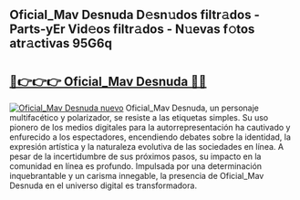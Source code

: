## Oficial_Mav Desnuda D𝚎sn𝚞dos filtr𝚊dos - Parts-yEr Vid𝚎os filtr𝚊dos - N𝚞evas f𝚘tos atr𝚊ctivas 95G6q

# <h2><a href="http://mbbi5e.tromn.icu/?c=Oficial_Mav+Desnuda">🔗👉👉👉 Oficial_Mav Desnuda 🔗🔗</a></h2>

[![Oficial_Mav Desnuda nuevo](https://i.imgur.com/pEAQMta.gif)](http://mbbi5e.tromn.icu/?c=Oficial_Mav+Desnuda)
Oficial_Mav Desnuda, un personaje multifacético y polarizador, se resiste a las etiquetas simples. Su uso pionero de los medios digitales para la autorrepresentación ha cautivado y enfurecido a los espectadores, encendiendo debates sobre la identidad, la expresión artística y la naturaleza evolutiva de las sociedades en línea. A pesar de la incertidumbre de sus próximos pasos, su impacto en la comunidad en línea es profundo. Impulsada por una determinación inquebrantable y un carisma innegable, la presencia de Oficial_Mav Desnuda en el universo digital es transformadora.
